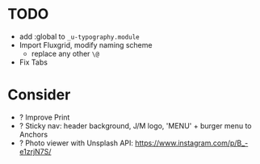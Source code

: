 # TODO

- add :global to `_u-typography.module`
- Import Fluxgrid, modify naming scheme
  - replace any other `\@`
- Fix Tabs

# Consider

- ? Improve Print
- ? Sticky nav: header background, J/M logo, 'MENU' + burger menu to Anchors
- ? Photo viewer with Unsplash API: https://www.instagram.com/p/B_-e1zrjN7S/
